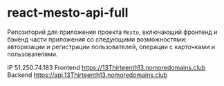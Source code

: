 # react-mesto-api-full
Репозиторий для приложения проекта `Mesto`, включающий фронтенд и бэкенд части приложения со следующими возможностями: авторизации и регистрации пользователей, операции с карточками и пользователями.

IP 51.250.74.183
Frontend https://13Thirteenth13.nomoredomains.club
Backend https://api.13Thirteenth13.nomoredomains.club

